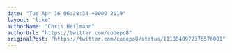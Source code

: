 ```yaml
---
date: "Tue Apr 16 06:38:34 +0000 2019"
layout: "like"
authorName: "Chris Heilmann"
authorUrl: "https://twitter.com/codepo8"
originalPost: "https://twitter.com/codepo8/status/1118040972376576001"
---
```


